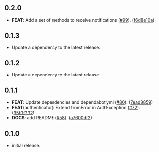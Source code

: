 ## 0.2.0

 - **FEAT**: Add a set of methods to receive notifications ([#99](https://github.com/altive/altfire/issues/99)). ([f6d8e10a](https://github.com/altive/altfire/commit/f6d8e10a0f39db0b756581ff09621e20fd892154))

## 0.1.3

 - Update a dependency to the latest release.

## 0.1.2

 - Update a dependency to the latest release.

## 0.1.1

 - **FEAT**: Update dependencies and dependabot.yml  ([#80](https://github.com/altive/altfire/issues/80)). ([7ead8859](https://github.com/altive/altfire/commit/7ead8859ec144da35e0bb8414fcbabd5baa0f347))
 - **FEAT**(authenticator): Extend fromError in AuthException ([#72](https://github.com/altive/altfire/issues/72)). ([95f0f232](https://github.com/altive/altfire/commit/95f0f232717e856228080214c69eb053a04d8611))
 - **DOCS**: add README ([#58](https://github.com/altive/altfire/issues/58)). ([a7600df2](https://github.com/altive/altfire/commit/a7600df282b73960e04794e662da12a658b3348b))

## 0.1.0

* initial release.
